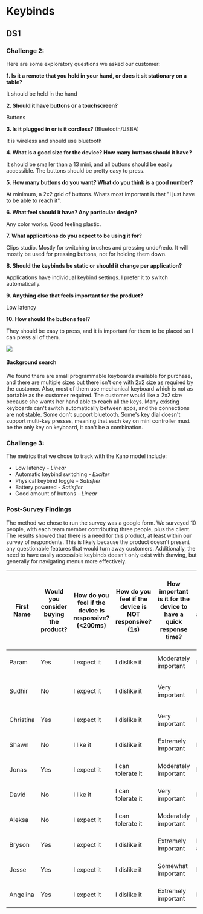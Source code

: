 # Keybinds

## DS1

### Challenge 2:

Here are some exploratory questions we asked our customer:



**1. Is it a remote that you hold in your hand, or does it sit stationary on a table?**

It should be held in the hand

**2. Should it have buttons or a touchscreen?**

Buttons

**3. Is it plugged in or is it cordless?** (Bluetooth/USBA)

It is wireless and should use bluetooth

**4. What is a good size for the device? How many buttons should it have?**

It should be smaller than a 13 mini, and all buttons should be easily accessible. The buttons should be pretty easy to press.

**5. How many buttons do you want? What do you think is a good number?**

At minimum, a 2x2 grid of buttons. Whats most important is that "I just have to be able to reach it".

**6. What feel should it have? Any particular design?**

Any color works. Good feeling plastic.

**7. What applications do you expect to be using it for?**

Clips studio. Mostly for switching brushes and pressing undo/redo. It will mostly be used for pressing buttons, not for holding them down.

**8. Should the keybinds be static or should it change per application?**

Applications have individual keybind settings. I prefer it to switch automatically.

**9. Anything else that feels important for the product?**

Low latency

**10. How should the buttons feel?**

They should be easy to press, and it is important for them to be placed so I can press all of them.


![](https://github.com/UCSD-ECE16/ece16-sp23-team-keybinds-team-6/blob/main/remote.png)

#### Background search

We found there are small programmable keyboards available for purchase, and there are multiple sizes but there isn't one with 2x2 size as required by the customer. Also, most of them use mechanical keyboard which is not as portable as the customer required. The customer would like a 2x2 size because she wants her hand able to reach all the keys. Many existing keyboards can't switch automatically between apps, and the connections are not stable. Some don't support bluetooth. Some's key dial doesn't support multi-key presses, meaning that each key on mini controller must be the only key on keyboard, it can't be a combination.

### Challenge 3:

The metrics that we chose to track with the Kano model include:

- Low latency - *Linear*
- Automatic keybind switching - *Exciter*
- Physical keybind toggle - *Satisfier*
- Battery powered - *Satisfier*
- Good amount of buttons - *Linear*

### Post-Survey Findings

The method we chose to run the survey was a google form. We surveyed 10 people, with each team member contributing three people, plus the client. The results showed that there is a need for this product, at least within our survey of respondents. This is likely because the product doesn't present any questionable features that would turn away customers. Additionally, the need to have easily accessible keybinds doesn't only exist with drawing, but generally for navigating menus more effectively.

| First  Name | Would you consider buying the  product? | How do you feel if the device is  responsive? (<200ms) | How do you  feel if the device is NOT  responsive? (1s) | How important is it for the  device to have a quick response time? | How do you feel if the profiles  switch automatically based on the application you run? | How do you feel if the profiles  do not switch automatically and it has to be done manually? | How important is it for the  profile to switch automatically? | How do you feel if there is a  physical toggle for switching profiles on the device? | How do you feel if there is no  such toggle? | How important is it for there to  be a physical "profiles" toggle on the device? | How do you feel if the device is  battery powered? | How do you feel if the device is  wired? | How important is it for the  device to be portable? | How do you feel if the device  has 2-4 buttons? | How do you feel if the device  has up to 8 buttons? | How important is the button  count on whether you enjoy the product? |
| ----------- | --------------------------------------- | ------------------------------------------------------ | ------------------------------------------------------- | ------------------------------------------------------------ | ------------------------------------------------------------ | ------------------------------------------------------------ | ------------------------------------------------------------ | ------------------------------------------------------------ | -------------------------------------------- | ------------------------------------------------------------ | -------------------------------------------------- | ---------------------------------------- | --------------------------------------------------- | ----------------------------------------------- | --------------------------------------------------- | ------------------------------------------------------------ |
| Param       | Yes                                     | I expect it                                            | I dislike it                                            | Moderately important                                         | I like it                                                    | I can tolerate it                                            | Somewhat important                                           | I like it                                                    | I am neutral about it                        | Neutral                                                      | I like it                                          | I can tolerate it                        | Very important                                      | I like it                                       | I dislike it                                        | Very important                                               |
| Sudhir      | No                                      | I expect it                                            | I dislike it                                            | Very important                                               | I like it                                                    | I can tolerate it                                            | Moderately important                                         | I can tolerate it                                            | I am neutral about it                      h  | Somewhat important                                           | I am neutral about it                              | I am neutral about it                    | Moderately important                                | I expect it                                     | I like it                                           | Very important                                               |
| Christina   | Yes                                     | I expect it                                            | I dislike it                                            | Very important                                               | I like it                                                    | I am neutral about it                                        | Somewhat important                                           | I like it                                                    | I am neutral about it                        | Moderately important                                         | I dislike it                                       | I like it                                | Not at all important                                | I am neutral about it                           | I can tolerate it                                   | Moderately important                                         |
| Shawn       | No                                      | I like it                                              | I dislike it                                            | Extremely important                                          | I expect it                                                  | I am neutral about it                                        | Somewhat important                                           | I am neutral about it                                        | I am neutral about it                        | Neutral                                                      | I like it                                          | I like it                                | Extremely important                                 | I expect it                                     | I can tolerate it                                   | Moderately important                                         |
| Jonas       | Yes                                     | I expect it                                            | I can tolerate it                                       | Moderately important                                         | I like it                                                    | I am neutral about it                                        | Somewhat important                                           | I am neutral about it                                        | I am neutral about it                        | Neutral                                                      | I am neutral about it                              | I am neutral about it                    | Somewhat important                                  | I am neutral about it                           | I can tolerate it                                   | Somewhat important                                           |
| David       | No                                      | I like it                                              | I can tolerate it                                       | Very important                                               | I expect it                                                  | I like it                                                    | Not at all important                                         | I like it                                                    | I can tolerate it                            | Moderately important                                         | I like it                                          | I dislike it                             | Extremely important                                 | I like it                                       | I am neutral about it                               | Moderately important                                         |
| Aleksa      | No                                      | I expect it                                            | I can tolerate it                                       | Moderately important                                         | I like it                                                    | I expect it                                                  | Not at all important                                         | I like it                                                    | I am neutral about it                        | Moderately important                                         | I expect it                                        | I dislike it                             | Very important                                      | I am neutral about it                           | I expect it                                         | Moderately important                                         |
| Bryson      | Yes                                     | I expect it                                            | I dislike it                                            | Extremely important                                          | I am neutral about it                                        | I am neutral about it                                        | Not at all important                                         | I expect it                                                  | I am neutral about it                        | Moderately important                                         | I expect it                                        | I am neutral about it                    | Slightly importnat                                  | I expect it                                     | I like it                                           | Slightly importnat                                           |
| Jesse       | Yes                                     | I expect it                                            | I dislike it                                            | Somewhat important                                           | I like it                                                    | I can tolerate it                                            | Somewhat important                                           | I expect it                                                  | I am neutral about it                        | Somewhat important                                           | I expect it                                        | I expect it                              | Somewhat important                                  | I am neutral about it                           | I expect it                                         | Somewhat important                                           |
| Angelina    | Yes                                     | I expect it                                            | I dislike it                                            | Extremely important                                          | I like it                                                    | I can tolerate it                                            | Moderately important                                         | I like it                                                    | I can tolerate it                            | Moderately important                                         | I am neutral about it                              | I like it                                | Extremely important                                 | I expect it                                     | I like it                                           | Extremely Important                                          |

